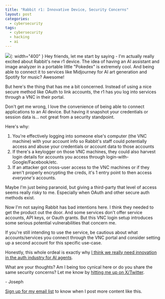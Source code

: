 ```yaml
---
title: "Rabbit r1: Innovative Device, Security Concerns"
layout: post
categories:
  - cybersecurity
tags:
  - cybersecurity
  - hacking
  - ai
---
```

![](/assets/images/rabbit-r1-security-concerns.png){: width="400" }
Hey friends, let me start by saying - I'm actually really excited about Rabbit's new r1 device. The idea of having an AI assistant and image analyzer in a portable little "Pokedex" is extremely cool. And being able to connect it to services like Midjourney for AI art generation and Spotify for music? Awesome!

But here's the thing that has me a bit concerned. Instead of using a nice secure method like OAuth to link accounts, the r1 has you log into services through a VNC in their portal.

Don't get me wrong, I love the convenience of being able to connect applications to an AI device. But having it snapshot your credentials or session data is... not great from a security standpoint. 

Here's why:

1. You're effectively logging into someone else's computer (the VNC machine) with your account info so Rabbit's staff could potentially access and abuse your credentials or account data to those accounts
2. If there's a keylogger on those VNC machines, they could also harvest login details for accounts you access through login-with-Google/Facebook/etc. 
3. If an attacker got cross-user access to the VNC machines or if they aren't properly encrypting the creds, it's 1 entry point to then access _everyone's_ accounts.

Maybe I'm just being paranoid, but giving a third-party that level of access seems really risky to me. Especially when OAuth and other secure auth methods exist.

Now I'm not saying Rabbit has bad intentions here. I think they needed to get the product out the door. And some services don't offer service accounts, API keys, or Oauth grants. But this VNC login setup introduces some serious potential vulnerabilities that concern me.

If you're still intending to use the service, be cautious about what accounts/services you connect through the VNC portal and consider setting up a second account for this specific use-case.

Honestly, this whole ordeal is exactly why [I think we really need innovation in the auth industry for AI agents](/ai/2024/02/05/secure-ai-agents.html).

What are your thoughts? Am I being too cynical here or do you share the same security concerns? 
Let me know by [hitting me up on X/Twitter](https://x.com/rez0__).

\- Joseph

[Sign up for my email list](https://thacker.beehiiv.com/subscribe) to know when I post more content like this.  

<meta name="twitter:card" content="summary_large_image" />
<meta name="twitter:site" content="@rez0__" />
<meta name="twitter:creator" content="@rez0__" />
<meta property="og:url" content="https://josephthacker.com/cybersecurity/2024/04/26/rabbit-r1-innovative-device-security-concerns.html" />
<meta property="og:title" content="Rabbit's New r1 Device: Cool Tech, But Is It Secure?" />
<meta property="og:description" content="A blog post exploring the potential security risks of Rabbit's new r1 device and its reliance on a VNC remote desktop portal for account authentication." />
<meta property="og:image" content="https://josephthacker.com/assets/images/rabbit-r1-security-concerns.png" />

